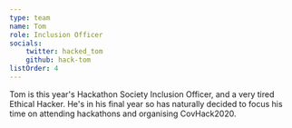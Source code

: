 ```yaml
---
type: team
name: Tom
role: Inclusion Officer
socials:
    twitter: hacked_tom
    github: hack-tom
listOrder: 4
---
```


Tom is this year's Hackathon Society Inclusion Officer, and a very tired
Ethical Hacker. He's in his final year so has naturally decided to focus his
time on attending hackathons and organising CovHack2020.
